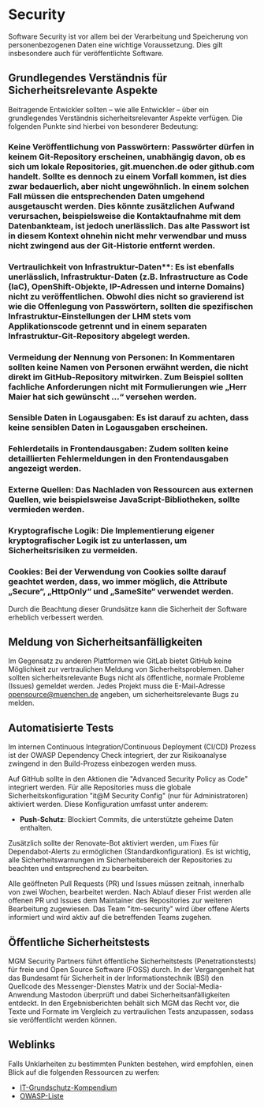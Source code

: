 # Security

Software Security ist vor allem bei der Verarbeitung und Speicherung von personenbezogenen Daten eine wichtige Voraussetzung. Dies gilt insbesondere auch für veröffentlichte Software.

## Grundlegendes Verständnis für Sicherheitsrelevante Aspekte

Beitragende Entwickler sollten – wie alle Entwickler – über ein grundlegendes Verständnis sicherheitsrelevanter Aspekte verfügen. Die folgenden Punkte sind hierbei von besonderer Bedeutung:

### Keine Veröffentlichung von Passwörtern: Passwörter dürfen in keinem Git-Repository erscheinen, unabhängig davon, ob es sich um lokale Repositories, git.muenchen.de oder github.com handelt. Sollte es dennoch zu einem Vorfall kommen, ist dies zwar bedauerlich, aber nicht ungewöhnlich. In einem solchen Fall müssen die entsprechenden Daten umgehend ausgetauscht werden. Dies könnte zusätzlichen Aufwand verursachen, beispielsweise die Kontaktaufnahme mit dem Datenbankteam, ist jedoch unerlässlich. Das alte Passwort ist in diesem Kontext ohnehin nicht mehr verwendbar und muss nicht zwingend aus der Git-Historie entfernt werden.

### Vertraulichkeit von Infrastruktur-Daten**: Es ist ebenfalls unerlässlich, Infrastruktur-Daten (z.B. Infrastructure as Code (IaC), OpenShift-Objekte, IP-Adressen und interne Domains) nicht zu veröffentlichen. Obwohl dies nicht so gravierend ist wie die Offenlegung von Passwörtern, sollten die spezifischen Infrastruktur-Einstellungen der LHM stets vom Applikationscode getrennt und in einem separaten Infrastruktur-Git-Repository abgelegt werden.

### Vermeidung der Nennung von Personen: In Kommentaren sollten keine Namen von Personen erwähnt werden, die nicht direkt im GitHub-Repository mitwirken. Zum Beispiel sollten fachliche Anforderungen nicht mit Formulierungen wie „Herr Maier hat sich gewünscht …“ versehen werden.

### Sensible Daten in Logausgaben: Es ist darauf zu achten, dass keine sensiblen Daten in Logausgaben erscheinen.

### Fehlerdetails in Frontendausgaben: Zudem sollten keine detaillierten Fehlermeldungen in den Frontendausgaben angezeigt werden.

### Externe Quellen: Das Nachladen von Ressourcen aus externen Quellen, wie beispielsweise JavaScript-Bibliotheken, sollte vermieden werden.

### Kryptografische Logik: Die Implementierung eigener kryptografischer Logik ist zu unterlassen, um Sicherheitsrisiken zu vermeiden.

### Cookies: Bei der Verwendung von Cookies sollte darauf geachtet werden, dass, wo immer möglich, die Attribute „Secure“, „HttpOnly“ und „SameSite“ verwendet werden.

Durch die Beachtung dieser Grundsätze kann die Sicherheit der Software erheblich verbessert werden.

## Meldung von Sicherheitsanfälligkeiten

Im Gegensatz zu anderen Plattformen wie GitLab bietet GitHub keine Möglichkeit zur vertraulichen Meldung von Sicherheitsproblemen. Daher sollten sicherheitsrelevante Bugs nicht als öffentliche, normale Probleme (Issues) gemeldet werden. Jedes Projekt muss die E-Mail-Adresse opensource@muenchen.de angeben, um sicherheitsrelevante Bugs zu melden.

## Automatisierte Tests

Im internen Continuous Integration/Continuous Deployment (CI/CD) Prozess ist der OWASP Dependency Check integriert, der zur Risikoanalyse zwingend in den Build-Prozess einbezogen werden muss. 

Auf GitHub sollte in den Aktionen die "Advanced Security Policy as Code" integriert werden. Für alle Repositories muss die globale Sicherheitskonfiguration "it@M Security Config" (nur für Administratoren) aktiviert werden. Diese Konfiguration umfasst unter anderem:

- **Push-Schutz**: Blockiert Commits, die unterstützte geheime Daten enthalten.

Zusätzlich sollte der Renovate-Bot aktiviert werden, um Fixes für Dependabot-Alerts zu ermöglichen (Standardkonfiguration). Es ist wichtig, alle Sicherheitswarnungen im Sicherheitsbereich der Repositories zu beachten und entsprechend zu bearbeiten.

Alle geöffneten Pull Requests (PR) und Issues müssen zeitnah, innerhalb von zwei Wochen, bearbeitet werden. Nach Ablauf dieser Frist werden alle offenen PR und Issues dem Maintainer des Repositories zur weiteren Bearbeitung zugewiesen. Das Team "itm-security" wird über offene Alerts informiert und wird aktiv auf die betreffenden Teams zugehen.

## Öffentliche Sicherheitstests

MGM Security Partners führt öffentliche Sicherheitstests (Penetrationstests) für freie und Open Source Software (FOSS) durch. In der Vergangenheit hat das Bundesamt für Sicherheit in der Informationstechnik (BSI) den Quellcode des Messenger-Dienstes Matrix und der Social-Media-Anwendung Mastodon überprüft und dabei Sicherheitsanfälligkeiten entdeckt.
In den Ergebnisberichten behält sich MGM das Recht vor, die Texte und Formate im Vergleich zu vertraulichen Tests anzupassen, sodass sie veröffentlicht werden können. 

## Weblinks

Falls Unklarheiten zu bestimmten Punkten bestehen, wird empfohlen, einen Blick auf die folgenden Ressourcen zu werfen:

- [IT-Grundschutz-Kompendium](https://www.bsi.bund.de/DE/Themen/Unternehmen-und-Organisationen/Standards-und-Zertifizierung/IT-Grundschutz/IT-Grundschutz-Kompendium/it-grundschutz-kompendium_node.html)
- [OWASP-Liste](https://owasp.org/www-project-top-ten/)
